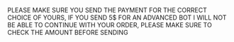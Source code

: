 PLEASE MAKE SURE YOU SEND THE PAYMENT FOR THE CORRECT CHOICE OF YOURS, IF YOU SEND 5$ FOR AN ADVANCED BOT I WILL NOT BE ABLE TO CONTINUE WITH YOUR ORDER, PLEASE MAKE SURE TO CHECK THE AMOUNT BEFORE SENDING
